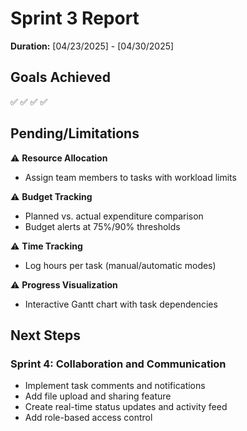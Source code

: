 # Sprint 3 Report

**Duration:** [04/23/2025] - [04/30/2025]

## Goals Achieved

✅
✅
✅
✅

## Pending/Limitations

⚠ **Resource Allocation**

- Assign team members to tasks with workload limits

⚠ **Budget Tracking**

- Planned vs. actual expenditure comparison
- Budget alerts at 75%/90% thresholds

⚠ **Time Tracking**

- Log hours per task (manual/automatic modes)

⚠ **Progress Visualization**

- Interactive Gantt chart with task dependencies

## Next Steps

### Sprint 4: Collaboration and Communication

- Implement task comments and notifications
- Add file upload and sharing feature
- Create real-time status updates and activity feed
- Add role-based access control
